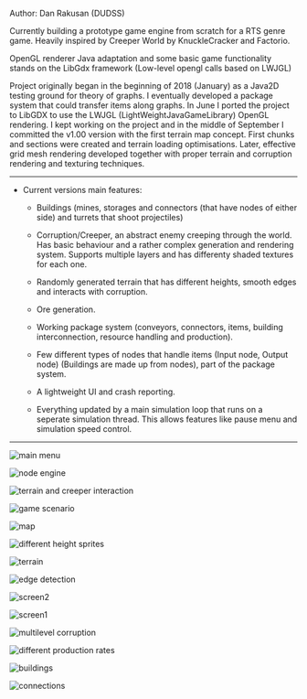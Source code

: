 Author: Dan Rakusan (DUDSS) 

Currently building a prototype game engine from scratch for a RTS genre game.
Heavily inspired by Creeper World by KnuckleCracker and Factorio.

OpenGL renderer Java adaptation and some basic game functionality stands on the LibGdx framework (Low-level opengl calls based on LWJGL)

Project originally began in the beginning of 2018 (January) as a Java2D testing ground for theory of graphs. I eventually developed a package system that could transfer items along graphs.
In June I ported the project to LibGDX to use the LWJGL (LightWeightJavaGameLibrary) OpenGL rendering. I kept working on the project and in the middle of September I committed the v1.00 version
with the first terrain map concept. First chunks and sections were created and terrain loading optimisations. Later, effective grid mesh rendering developed together with proper terrain and corruption rendering 
and texturing techniques.

* * *
* Current versions main features:
	* Buildings (mines, storages and connectors (that have nodes of either side) and turrets that shoot projectiles)
	
	* Corruption/Creeper, an abstract enemy creeping through the world. Has basic behaviour and a rather complex generation and rendering system. Supports multiple layers and has differenty shaded textures for each one.

	* Randomly generated terrain that has different heights, smooth edges and interacts with corruption.
	
	* Ore generation.

	* Working package system (conveyors, connectors, items, building interconnection, resource handling and production).

	* Few different types of nodes that handle items (Input node, Output node) (Buildings are made up from nodes), part of the package system.

	* A lightweight UI and crash reporting.
	
	* Everything updated by a main simulation loop that runs on a seperate simulation thread. This allows features like pause menu and simulation speed control.

* * *

![main menu](img/intro4.PNG)

![node engine](img/overview.PNG)

![terrain and creeper interaction](img/overlays.PNG)

![game scenario](img/ingame.PNG)

![map](img/corruptionspread.PNG)

![different height sprites](img/heighttiles.PNG)

![terrain](img/artokey.PNG)

![edge detection](img/DiagonalEdgeDetection.PNG)

![screen2](img/scr2.PNG)

![screen1](img/scr1.PNG)

![multilevel corruption](img/firstrealmultilevelcreepimplementation.PNG)

![different production rates](img/differentproductionrates.PNG)

![buildings](img/nodeshotscreen101.PNG)

![connections](img/idk.PNG)